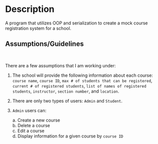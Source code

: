 # Description
A program that utilizes OOP and serialization to create a mock course registration system for a school.

## Assumptions/Guidelines
<br>

There are a few assumptions that I am working under:

1. The school will provide the following information about each course: `course name`, `course ID`, `max # of students that can be registered`, `current # of registered students`, `list of names of registered students`, `instructor`, `section number`, and `location`.

2. There are only two types of users: `Admin` and `Student`.

3. `Admin` users can: 

    a. Create a new course <br>
    b. Delete a course <br>
    c. Edit a course <br>
    d. Display information for a given course by `course ID` <br>
    
